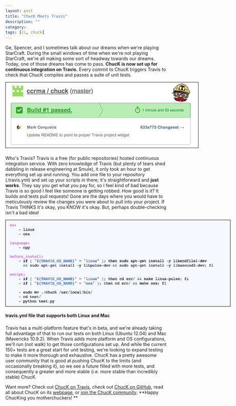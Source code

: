 ```yaml
---
layout: post
title: "ChucK Meets Travis"
description: ""
category: 
tags: [ci, chuck]
---
```


Ge, Spencer, and I sometimes talk about our dreams when we're playing StarCraft. During the small windows of time when we're not playing StarCraft, we're all making some sort of headway towards our dreams. Today, one of those dreams has come to pass. <strong>ChucK is now set up for continuous integration on Travis.</strong> Every commit to ChucK triggers Travis to check that ChucK compiles and passes a suite of unit tests.

<div>
	<img class="rounded-corners" style="max-width: 600px; border: 1px solid #000000;" src="/assets/images/posts/2014-07-06/madness.png"/>
	<p class="caption-text" style="line-height: 1.5em; margin-bottom: 20px;"><strong></strong></p>
</div>

Who's Travis? Travis is a free (for public repositories) hosted continuous integration service. With zero knowledge of Travis (but plenty of tears shed dabbling in release engineering at Smule), it only took an hour to get everything set up and running. You add one file to your repository (.travis.yml) and set up your scripts in there; it's straightforward and **just works**. They say you get what you pay for, so I feel kind of bad because Travis is so good I feel like someone is getting robbed. How good is it? It builds and tests pull requests! Gone are the days where you would have to meticulously review the changes you were about to pull into your project. If Travis THINKS it's okay, you KNOW it's okay. But, perhaps double-checking isn't a bad idea!

<div>
	<img class="rounded-corners" style="max-width: 700px; border: 1px solid #000000;" src="/assets/images/posts/2014-07-06/travis_1604.png"/>
	<p class="caption-text" style="line-height: 1.5em; margin-bottom: 20px;"><strong>travis.yml file that supports both Linux and Mac</strong></p>
</div>

Travis has a multi-platform feature that's in beta, and we're already taking full advantage of that to run our tests on both Linux (Ubuntu 12.04) and Mac (Mavericks 10.9.2). When Travis  adds more platform and OS configurations, we'll run (not walk) to get those configurations set up. And while the current 150+ tests are a great start for unit testing, we're looking to expand testing to make it more thorough and exhaustive. ChucK has a pretty awesome user community that is good at pushing ChucK to the limits (and occasionally breaking it), so we see a future filled with more tests, and consequently a greater and more stable (i.e. more stable than incredibly stable) ChucK. 

Want more? Check out [ChucK on Travis](https://travis-ci.org/ccrma/chuck), check out [ChucK on GitHub](https://github.com/ccrma/chuck), read all about ChucK on its  [webpage](http://chuck.cs.princeton.edu/), or [join the ChucK community](http://chuck.cs.princeton.edu/community/). **Happy ChucKing you motherchuckers! **